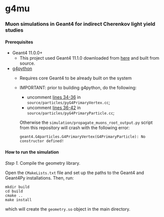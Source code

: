 # g4mu
### Muon simulations in Geant4 for indirect Cherenkov light yield studies



#### Prerequisites
* Geant4 11.0.0+
  * This project used Geant4 11.1.0 downloaded from [here](https://gitlab.cern.ch/geant4/geant4/-/archive/v11.1.0/geant4-v11.1.0.tar.gz) and built from source.
* [g4python](https://github.com/koichi-murakami/g4python.git)
  * Requires core Geant4 to be already built on the system
  * IMPORTANT: prior to building g4python, do the following:
    - uncomment [lines 34-36](https://github.com/koichi-murakami/g4python/blob/8fc4b88e6c6ff80a4993d29794feee19ec766d5f/source/particles/pyG4PrimaryVertex.cc#L34-L36) in `source/particles/pyG4PrimaryVertex.cc`;
    - uncomment [lines 36-42](https://github.com/koichi-murakami/g4python/blob/main/source/particles/pyG4PrimaryParticle.cc#L36-L42) in `source/particles/pyG4PrimaryParticle.cc`;
  
    Otherwise the `simulation/propagate_muons_root_output.py` script from this repository will crash with the following error: 

       ```
       geant4.G4particles.G4PrimaryVertex(G4PrimaryParticle): No constructor defined!
       ```
      

#### How to run the simulation

_Step 1._ Compile the geometry library. 

Open the `CMakeLists.txt` file and set up the paths to the Geant4 and Geant4Py installations. Then, run:

```
mkdir build
cd build
cmake ..
make install
```
which will create the `geometry.so` object in the main directory.
